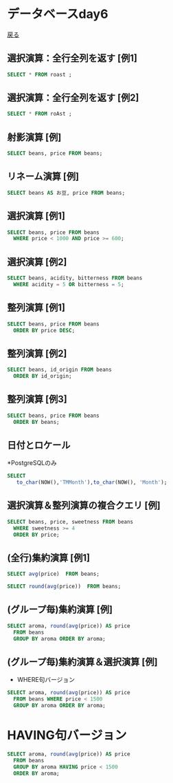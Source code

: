 # データベースday6
[戻る](index.md)

## 選択演算：全行全列を返す [例1]

```SQL
SELECT * FROM roast ;
```

## 選択演算：全行全列を返す [例2]

```SQL
SELECT * FROM roAst ;
```

## 射影演算 [例]

```SQL
SELECT beans, price FROM beans;
```

## リネーム演算 [例]

```SQL
SELECT beans AS お豆, price FROM beans;
```

## 選択演算 [例1]

```SQL
SELECT beans, price FROM beans
  WHERE price < 1000 AND price >= 600;
```

## 選択演算 [例2]

```SQL
SELECT beans, acidity, bitterness FROM beans
  WHERE acidity = 5 OR bitterness = 5;
```

## 整列演算 [例1]

```SQL
SELECT beans, price FROM beans 
  ORDER BY price DESC;
```

## 整列演算 [例2]

```SQL
SELECT beans, id_origin FROM beans 
  ORDER BY id_origin;
```

## 整列演算 [例3]

```SQL
SELECT beans, price FROM beans 
  ORDER BY beans;
```

## 日付とロケール

*PostgreSQLのみ
```SQL
SELECT 
   to_char(NOW(),'TMMonth'),to_char(NOW(), 'Month');  
```

## 選択演算＆整列演算の複合クエリ [例]

```SQL
SELECT beans, price, sweetness FROM beans
  WHERE sweetness >= 4
  ORDER BY price;
```

## (全行)集約演算 [例1]

```SQL
SELECT avg(price)  FROM beans;
```

```SQL
SELECT round(avg(price))  FROM beans;
```

## (グループ毎)集約演算 [例]

```SQL
SELECT aroma, round(avg(price)) AS price
  FROM beans 
  GROUP BY aroma ORDER BY aroma;
```

## (グループ毎)集約演算＆選択演算 [例]

* WHERE句バージョン
```SQL
SELECT aroma, round(avg(price)) AS price
  FROM beans WHERE price < 1500 
  GROUP BY aroma ORDER BY aroma;
```

# HAVING句バージョン
```SQL
SELECT aroma, round(avg(price)) AS price
  FROM beans 
  GROUP BY aroma HAVING price < 1500 
  ORDER BY aroma;
```